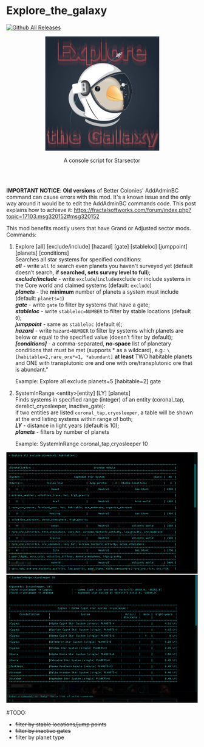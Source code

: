 # Explore_the_galaxy
[![Github All Releases](https://img.shields.io/github/downloads/MilanTodorovic/Explore_the_galaxy/total.svg)]()


<p align="center"><img src="./logo_pizonko_interlaced.png" /></p>
<p align="center">A console script for Starsector</p><br><br>


**IMPORTANT NOTICE**: **Old versions** of Better Colonies' AddAdminBC command can cause errors with this mod. It's a known issue and the only way around it would be to edit the AddAdminBC commands code. This post explains how to achieve it: https://fractalsoftworks.com/forum/index.php?topic=17103.msg320152#msg320152


This mod benefits mostly users that have Grand or Adjusted sector mods.<br>
Commands:<br>
1) Explore \[all] \[exclude/include] \[hazard] \[gate] \[stableloc] \[jumppoint] \[planets] \[conditions]<br>
Searches all star systems for specified conditions:<br>
*__all__* - write `all` to search even planets you haven't surveyed yet (default doesn’t search, __if searched, sets survey level to full__);<br>
*__exclude/include__* - write `exclude`/`include`exclude or include systems in the Core world and claimed systems (default: `exclude`)<br>
*__planets__* -  the __minimum__ number of planets a system must include (default: `planets=1`)<br>
*__gate__* - write `gate` to filter by systems that have a gate;<br>
*__stableloc__* - write `stableloc=NUMBER` to filter by stable locations (default `0`);<br>
*__jumppoint__* - same as `stableloc` (default `0`);<br>
*__hazard__* - write `hazard=NUMBER` to filter by systems which planets are below or equal to the specified value (doesn’t filter by default);<br>
*__\[conditions]__* - a comma-separated, __no-space__ list of planetary conditions that must be met (supports * as a wildcard), e.g.: `\[habitable=2,rare_ore*=1, *abundant]` **at least** TWO habitable planets and ONE with transplutonic ore and one with ore/transplutonic ore that is abundant."<br>

    Example: Explore all exclude planets=5 \[habitable=2] gate
    
2) SystemInRange \<entity>\[entity] \[LY] \[planets]<br>
Finds systems in specified range (integer) of an entity (coronal_tap, derelict_cryosleeper, inactive_gate):<br>
if two entities are listed `coronal_tap,cryosleeper`, a table will be shown at the end listing systems within range of both;<br>
*__LY__* - distance in  light years (default is 10);<br>
*__planets__* - filters by number of planets<br>

    Example: SystemInRange coronal_tap,cryosleeper 10


<img src="./mod_pictures/mod_explore.jpg">
<img src="./mod_pictures/mod_systeminrange.jpg">


#TODO:
- <strike>filter by stable locations/jump points</strike>
- <strike>filter by inactive gates</strike>
- filter by planet type
